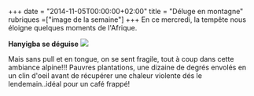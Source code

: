 +++
date = "2014-11-05T00:00:00+02:00"
title = "Déluge en montagne"
rubriques =["image de la semaine"]
+++
En ce mercredi, la tempête nous éloigne quelques moments de l'Afrique.

**Hanyigba se déguise**
![](/H-se-deguise.jpg)

Mais sans pull et en tongue, on se sent fragile, tout à coup dans cette ambiance alpine!!! Pauvres plantations, une dizaine de degrés envolés en un clin d'oeil avant de récupérer une chaleur violente dés le lendemain..idéal pour un café frappé!
 